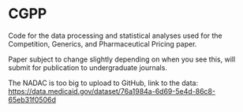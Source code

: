 # CGPP
Code for the data processing and statistical analyses used for the Competition, Generics, and Pharmaceutical Pricing paper. 

Paper subject to change slightly depending on when you see this, will submit for publication to undergraduate journals.

The NADAC is too big to upload to GitHub, link to the data: https://data.medicaid.gov/dataset/76a1984a-6d69-5e4d-86c8-65eb31f0506d
